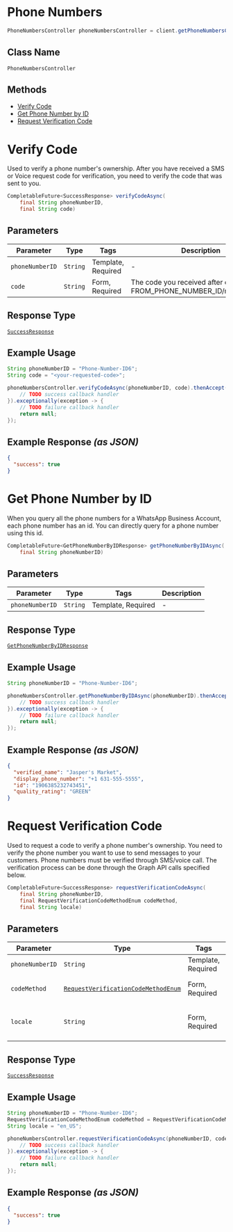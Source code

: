 # Phone Numbers

```java
PhoneNumbersController phoneNumbersController = client.getPhoneNumbersController();
```

## Class Name

`PhoneNumbersController`

## Methods

* [Verify Code](../../doc/controllers/phone-numbers.md#verify-code)
* [Get Phone Number by ID](../../doc/controllers/phone-numbers.md#get-phone-number-by-id)
* [Request Verification Code](../../doc/controllers/phone-numbers.md#request-verification-code)


# Verify Code

Used to verify a phone number's ownership. After you have received a SMS or Voice request code for verification, you need to verify the code that was sent to you.

```java
CompletableFuture<SuccessResponse> verifyCodeAsync(
    final String phoneNumberID,
    final String code)
```

## Parameters

| Parameter | Type | Tags | Description |
|  --- | --- | --- | --- |
| `phoneNumberID` | `String` | Template, Required | - |
| `code` | `String` | Form, Required | The code you received after calling FROM_PHONE_NUMBER_ID/request_code. |

## Response Type

[`SuccessResponse`](../../doc/models/success-response.md)

## Example Usage

```java
String phoneNumberID = "Phone-Number-ID6";
String code = "<your-requested-code>";

phoneNumbersController.verifyCodeAsync(phoneNumberID, code).thenAccept(result -> {
    // TODO success callback handler
}).exceptionally(exception -> {
    // TODO failure callback handler
    return null;
});
```

## Example Response *(as JSON)*

```json
{
  "success": true
}
```


# Get Phone Number by ID

When you query all the phone numbers for a WhatsApp Business Account, each phone number has an id. You can directly query for a phone number using this id.

```java
CompletableFuture<GetPhoneNumberByIDResponse> getPhoneNumberByIDAsync(
    final String phoneNumberID)
```

## Parameters

| Parameter | Type | Tags | Description |
|  --- | --- | --- | --- |
| `phoneNumberID` | `String` | Template, Required | - |

## Response Type

[`GetPhoneNumberByIDResponse`](../../doc/models/get-phone-number-by-id-response.md)

## Example Usage

```java
String phoneNumberID = "Phone-Number-ID6";

phoneNumbersController.getPhoneNumberByIDAsync(phoneNumberID).thenAccept(result -> {
    // TODO success callback handler
}).exceptionally(exception -> {
    // TODO failure callback handler
    return null;
});
```

## Example Response *(as JSON)*

```json
{
  "verified_name": "Jasper's Market",
  "display_phone_number": "+1 631-555-5555",
  "id": "1906385232743451",
  "quality_rating": "GREEN"
}
```


# Request Verification Code

Used to request a code to verify a phone number's ownership. You need to verify the phone number you want to use to send messages to your customers. Phone numbers must be verified through SMS/voice call. The verification process can be done through the Graph API calls specified below.

```java
CompletableFuture<SuccessResponse> requestVerificationCodeAsync(
    final String phoneNumberID,
    final RequestVerificationCodeMethodEnum codeMethod,
    final String locale)
```

## Parameters

| Parameter | Type | Tags | Description |
|  --- | --- | --- | --- |
| `phoneNumberID` | `String` | Template, Required | - |
| `codeMethod` | [`RequestVerificationCodeMethodEnum`](../../doc/models/request-verification-code-method-enum.md) | Form, Required | Chosen method for verification. |
| `locale` | `String` | Form, Required | Your locale. For example: "en_US". |

## Response Type

[`SuccessResponse`](../../doc/models/success-response.md)

## Example Usage

```java
String phoneNumberID = "Phone-Number-ID6";
RequestVerificationCodeMethodEnum codeMethod = RequestVerificationCodeMethodEnum.SMS;
String locale = "en_US";

phoneNumbersController.requestVerificationCodeAsync(phoneNumberID, codeMethod, locale).thenAccept(result -> {
    // TODO success callback handler
}).exceptionally(exception -> {
    // TODO failure callback handler
    return null;
});
```

## Example Response *(as JSON)*

```json
{
  "success": true
}
```

